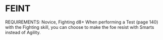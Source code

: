 # FEINT
REQUIREMENTS: Novice, Fighting d8+
When performing a Test (page 140) with the Fighting skill, you can choose to make the foe resist with Smarts instead of Agility.